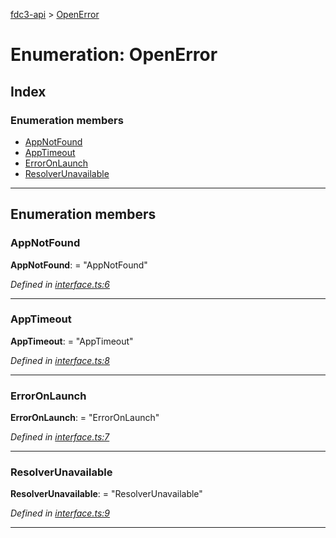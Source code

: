 [fdc3-api](../README.md) > [OpenError](../enums/openerror.md)

# Enumeration: OpenError

## Index

### Enumeration members

* [AppNotFound](openerror.md#appnotfound)
* [AppTimeout](openerror.md#apptimeout)
* [ErrorOnLaunch](openerror.md#erroronlaunch)
* [ResolverUnavailable](openerror.md#resolverunavailable)

---

## Enumeration members

<a id="appnotfound"></a>

###  AppNotFound

**AppNotFound**:  = "AppNotFound"

*Defined in [interface.ts:6](../../src/interface.ts#L6)*

___
<a id="apptimeout"></a>

###  AppTimeout

**AppTimeout**:  = "AppTimeout"

*Defined in [interface.ts:8](../../src/interface.ts#L8)*

___
<a id="erroronlaunch"></a>

###  ErrorOnLaunch

**ErrorOnLaunch**:  = "ErrorOnLaunch"

*Defined in [interface.ts:7](../../src/interface.ts#L7)*

___
<a id="resolverunavailable"></a>

###  ResolverUnavailable

**ResolverUnavailable**:  = "ResolverUnavailable"

*Defined in [interface.ts:9](../../src/interface.ts#L9)*

___

